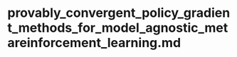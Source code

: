 # provably_convergent_policy_gradient_methods_for_model_agnostic_metareinforcement_learning.md

<!-- REFERENCE -->
